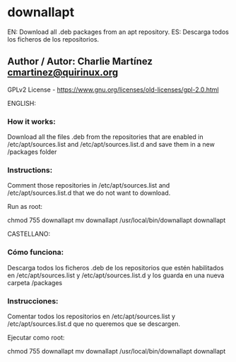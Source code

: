 
# downallapt

EN: Download all .deb packages from an apt repository.
ES: Descarga todos los ficheros de los repositorios.

## Author / Autor: Charlie Martínez <cmartinez@quirinux.org>
GPLv2 License - https://www.gnu.org/licenses/old-licenses/gpl-2.0.html

ENGLISH:

### How it works:

Download all the files .deb from the repositories
that are enabled in /etc/apt/sources.list and /etc/apt/sources.list.d
and save them in a new /packages folder

### Instructions:

Comment those repositories in /etc/apt/sources.list and /etc/apt/sources.list.d that we do not want to download.

Run as root:

chmod 755 downallapt
mv downallapt /usr/local/bin/downallapt
downallapt

CASTELLANO:

### Cómo funciona:

Descarga todos los ficheros .deb de los repositorios
que estén habilitados en /etc/apt/sources.list y /etc/apt/sources.list.d
y los guarda en una nueva carpeta /packages

### Instrucciones:

Comentar todos los repositorios en /etc/apt/sources.list y /etc/apt/sources.list.d que no queremos que se descargen. 

Ejecutar como root:

chmod 755 downallapt
mv downallapt /usr/local/bin/downallapt
downallapt
